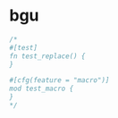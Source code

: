 [‼️]: ✏️README.mdt

# bgu

```rust
/*
#[test]
fn test_replace() {
}

#[cfg(feature = "macro")]
mod test_macro {
}
*/
```
